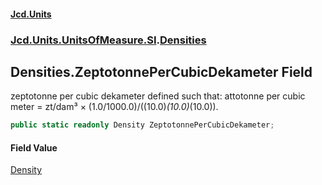 #### [Jcd.Units](index.md 'index')
### [Jcd.Units.UnitsOfMeasure.SI](Jcd.Units.UnitsOfMeasure.SI.md 'Jcd.Units.UnitsOfMeasure.SI').[Densities](Densities.md 'Jcd.Units.UnitsOfMeasure.SI.Densities')

## Densities.ZeptotonnePerCubicDekameter Field

zeptotonne per cubic dekameter defined such that: attotonne per cubic meter = zt/dam³ × (1.0/1000.0)/((10.0)*(10.0)*(10.0)).

```csharp
public static readonly Density ZeptotonnePerCubicDekameter;
```

#### Field Value
[Density](Density.md 'Jcd.Units.UnitTypes.Density')